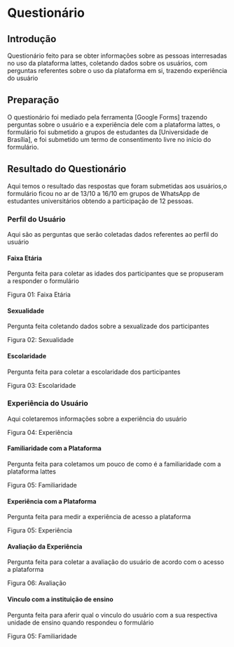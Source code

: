 # **Questionário**

## **Introdução**

Questionário feito para se obter informações sobre as pessoas interresadas no uso da plataforma lattes, coletando dados sobre os usuários, com perguntas referentes sobre o uso da plataforma em si, trazendo experiência do usuário 


## **Preparação**
O questionário foi mediado pela ferramenta [Google Forms] trazendo perguntas sobre o usuário e a experiência dele com a plataforma lattes, o formulário foi submetido a grupos de estudantes da [Universidade de Brasília], e foi submetido um termo de consentimento livre no início do formulário. 

## **Resultado do Questionário**
Aqui temos o resultado das respostas que foram submetidas aos usuários,o formulário ficou no ar de 13/10 a 16/10 em grupos de WhatsApp de estudantes universitários obtendo a  participação de 12 pessoas. 

### **Perfil do Usuário**
Aqui são as perguntas que serão coletadas dados referentes ao perfil do usuário 

####  **Faixa Etária**

Pergunta feita para coletar as idades dos participantes que se propuseram a responder o formulário 

<img>Figura 01: Faixa Etária </img>

#### **Sexualidade**
Pergunta feita coletando dados sobre a sexualizade dos participantes 

<img>Figura 02: Sexualidade </img>

#### **Escolaridade**
Pergunta feita para coletar a escolaridade dos participantes 

<img>Figura 03: Escolaridade</img>

### **Experiência do Usuário**
Aqui coletaremos informações sobre a experiência do usuário 

<img>Figura 04: Experiência</img>

#### **Familiaridade com a Plataforma**
Pergunta feita para  coletamos um pouco de como é a familiaridade com a plataforma lattes 

<img>Figura 05: Familiaridade</img>

#### **Experiência com a Plataforma**
Pergunta feita para medir a experiência de acesso a plataforma

<img>Figura 05: Experiência</img>

#### **Avaliação da Experiência**
Pergunta feita para coletar a avaliação do usuário de acordo com o acesso a plataforma

<img>Figura 06: Avaliação</img>

#### **Vinculo com a instituição de ensino**
Pergunta feita para aferir qual o vinculo do usuário com a sua respectiva unidade de ensino quando respondeu o formulário

<img>Figura 05: Familiaridade</img>